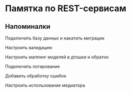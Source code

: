 ﻿# Памятка по REST-сервисам

## Напоминалки

Подключить базу данных и накатить миграции

Настроить валидацию

Настроить маппинг моделей в дтошки и обратно

Подключить логирование

Добавить обработку ошибок

Настроить использование медиатора